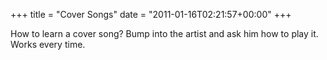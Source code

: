 +++
title = "Cover Songs"
date = "2011-01-16T02:21:57+00:00"
+++

How to learn a cover song?  Bump into the artist and ask him how to play it.  Works every time.
			
